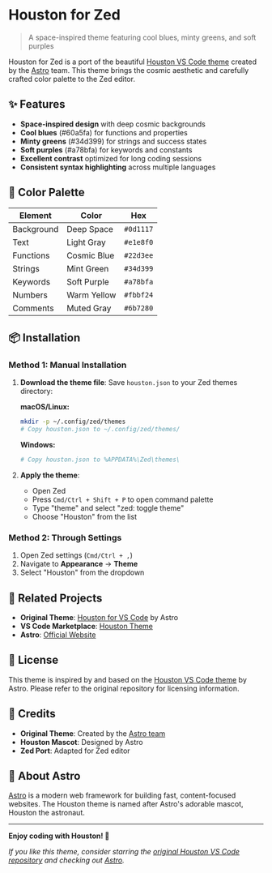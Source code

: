 # Houston for Zed

> A space-inspired theme featuring cool blues, minty greens, and soft purples

Houston for Zed is a port of the beautiful [Houston VS Code theme](https://github.com/withastro/houston-vscode) created by the [Astro](https://astro.build) team. This theme brings the cosmic aesthetic and carefully crafted color palette to the Zed editor.

## ✨ Features

- **Space-inspired design** with deep cosmic backgrounds
- **Cool blues** (#60a5fa) for functions and properties
- **Minty greens** (#34d399) for strings and success states
- **Soft purples** (#a78bfa) for keywords and constants
- **Excellent contrast** optimized for long coding sessions
- **Consistent syntax highlighting** across multiple languages

## 🎨 Color Palette

| Element | Color | Hex |
|---------|-------|-----|
| Background | Deep Space | `#0d1117` |
| Text | Light Gray | `#e1e8f0` |
| Functions | Cosmic Blue | `#22d3ee` |
| Strings | Mint Green | `#34d399` |
| Keywords | Soft Purple | `#a78bfa` |
| Numbers | Warm Yellow | `#fbbf24` |
| Comments | Muted Gray | `#6b7280` |

## 📦 Installation

### Method 1: Manual Installation

1. **Download the theme file**: Save `houston.json` to your Zed themes directory:
   
   **macOS/Linux:**
   ```bash
   mkdir -p ~/.config/zed/themes
   # Copy houston.json to ~/.config/zed/themes/
   ```
   
   **Windows:**
   ```bash
   # Copy houston.json to %APPDATA%\Zed\themes\
   ```

2. **Apply the theme**:
   - Open Zed
   - Press `Cmd/Ctrl + Shift + P` to open command palette
   - Type "theme" and select "zed: toggle theme"
   - Choose "Houston" from the list

### Method 2: Through Settings

1. Open Zed settings (`Cmd/Ctrl + ,`)
2. Navigate to **Appearance** → **Theme**
3. Select "Houston" from the dropdown

## 🔗 Related Projects

- **Original Theme**: [Houston for VS Code](https://github.com/withastro/houston-vscode) by Astro
- **VS Code Marketplace**: [Houston Theme](https://marketplace.visualstudio.com/items?itemName=astro-build.houston)
- **Astro**: [Official Website](https://astro.build)

## 📄 License

This theme is inspired by and based on the [Houston VS Code theme](https://github.com/withastro/houston-vscode) by Astro. Please refer to the original repository for licensing information.

## 🙏 Credits

- **Original Theme**: Created by the [Astro team](https://github.com/withastro)
- **Houston Mascot**: Designed by Astro
- **Zed Port**: Adapted for Zed editor

## 🚀 About Astro

[Astro](https://astro.build) is a modern web framework for building fast, content-focused websites. The Houston theme is named after Astro's adorable mascot, Houston the astronaut.

---

**Enjoy coding with Houston! 🚀**

*If you like this theme, consider starring the [original Houston VS Code repository](https://github.com/withastro/houston-vscode) and checking out [Astro](https://astro.build).*
